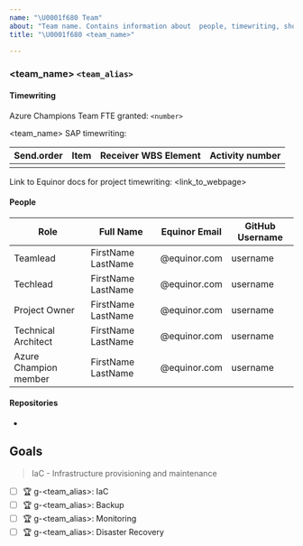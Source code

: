 ```yaml
---
name: "\U0001f680 Team"
about: "Team name. Contains information about  people, timewriting, short description and team goals."
title: "\U0001f680 <team_name>"

---
```

### <team_name> `<team_alias>`

#### Timewriting

Azure Champions Team FTE granted: `<number>`

<team_name> SAP timewriting:

| Send.order | Item | Receiver WBS Element | Activity number |
| ---------- | ---- | -------------------- | --------------- |
|            |      |                      |                 |

Link to Equinor docs for project timewriting: <link_to_webpage>

#### People

| Role                  | Full Name          | Equinor Email | GitHub Username |
| --------------------- | ------------------ | ------------- | --------------- |
| Teamlead              | FirstName LastName | @equinor.com  | username        |
| Techlead              | FirstName LastName | @equinor.com  | username        |
| Project Owner         | FirstName LastName | @equinor.com  | username        |
| Technical Architect   | FirstName LastName | @equinor.com  | username        |
| Azure Champion member | FirstName LastName | @equinor.com  | username        |

#### Repositories

- 

## Goals

> IaC - Infrastructure provisioning and maintenance

- [ ] :trophy: g-<team_alias>: IaC
- [ ] :trophy: g-<team_alias>: Backup
- [ ] :trophy: g-<team_alias>: Monitoring
- [ ] :trophy: g-<team_alias>: Disaster Recovery
